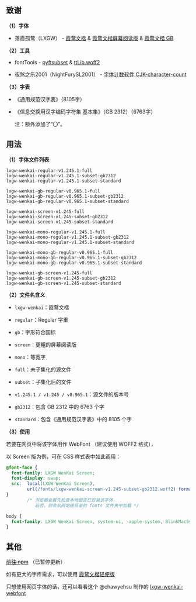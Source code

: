 
## 致谢

 **（1）字体**

- 落霞孤鹜（LXGW） - [霞鹜文楷](https://github.com/lxgw/LxgwWenKai) & [霞鹜文楷屏幕阅读版](https://github.com/lxgw/LxgwWenKai-Screen) & [霞鹜文楷 GB](https://github.com/lxgw/LxgwWenkaiGB)

 **（2）工具**

- fontTools - [pyftsubset](https://fonttools.readthedocs.io/en/latest/subset/) & [ttLib.woff2](https://fonttools.readthedocs.io/en/latest/index.html?highlight=woff2#utilities)

- 夜煞之乐2001（NightFurySL2001） - [字体计数软件 CJK-character-count](https://github.com/NightFurySL2001/CJK-character-count)

 **（3）字表**

- 《通用规范汉字表》（8105字）

- 《信息交换用汉字编码字符集 基本集》（GB 2312）（6763字）

  注：额外添加了“〇”。



## 用法

 **（1）字体文件列表**

```
lxgw-wenkai-regular-v1.245.1-full
lxgw-wenkai-regular-v1.245.1-subset-gb2312
lxgw-wenkai-regular-v1.245.1-subset-standard

lxgw-wenkai-gb-regular-v0.965.1-full
lxgw-wenkai-gb-regular-v0.965.1-subset-gb2312
lxgw-wenkai-gb-regular-v0.965.1-subset-standard

lxgw-wenkai-screen-v1.245-full
lxgw-wenkai-screen-v1.245-subset-gb2312
lxgw-wenkai-screen-v1.245-subset-standard

lxgw-wenkai-mono-regular-v1.245.1-full
lxgw-wenkai-mono-regular-v1.245.1-subset-gb2312
lxgw-wenkai-mono-regular-v1.245.1-subset-standard

lxgw-wenkai-mono-gb-regular-v0.965.1-full
lxgw-wenkai-mono-gb-regular-v0.965.1-subset-gb2312
lxgw-wenkai-mono-gb-regular-v0.965.1-subset-standard

lxgw-wenkai-gb-screen-v1.245-full
lxgw-wenkai-gb-screen-v1.245-subset-gb2312
lxgw-wenkai-gb-screen-v1.245-subset-standard
```

 **（2）文件名含义**

- `lxgw-wenkai`：霞鹜文楷

- `regular`：Regular 字重

- `gb`：字形符合国标

- `screen`：更粗的屏幕阅读版

- `mono`：等宽字

- `full`：未子集化的源文件

- `subset`：子集化后的文件

- `v1.245.1 / v1.245 / v0.965.1`：源文件的版本号

- `gb2312`：包含 GB 2312 中的 6763 个字

- `standard`：包含《通用规范汉字表》中的 8105 个字


 **（3）使用**

若要在网页中将该字体用作 WebFont （建议使用 WOFF2 格式），

以 Screen 版为例，可在 CSS 样式表中如此调用：

```css
@font-face {
  font-family: LXGW WenKai Screen;
  font-display: swap;
  src:  local(LXGW WenKai Screen),
        url(/fonts/lxgw-wenkai-screen-v1.245-subset-gb2312.woff2) format(woff2);
}
        /* 浏览器会首先检查本地是否已安装该字体，
           若否，则会从网站根目录的 fonts 文件夹中加载 */

body {
  font-family: LXGW WenKai Screen, system-ui, -apple-system, BlinkMacSystemFont, sans-serif, serif;
}
```


## 其他

~~[前往 npm](https://www.npmjs.com/package/lxgw-wenkai-subset)~~ （已暂停更新）

如有更大的字库需求，可以使用 [霞鹜文楷轻便版](https://github.com/lxgw/LxgwWenKai-Lite/)

只想使用网页字体的话，还可以看看这个 @chawyehsu 制作的 [lxgw-wenkai-webfont](https://github.com/chawyehsu/lxgw-wenkai-webfont)

